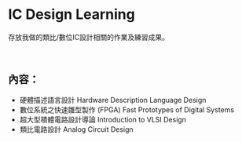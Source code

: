 # IC Design Learning
存放我做的類比/數位IC設計相關的作業及練習成果。<br>

<br>

## 內容：
  - 硬體描述語言設計 Hardware Description Language Design
  - 數位系統之快速雛型製作 (FPGA) Fast Prototypes of Digital Systems
  - 超大型積體電路設計導論 Introduction to VLSI Design
  - 類比電路設計 Analog Circuit Design
